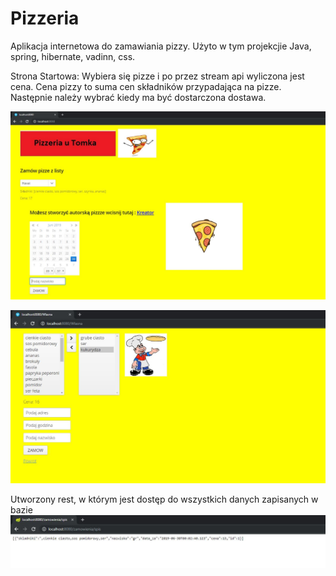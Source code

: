 # Pizzeria
Aplikacja internetowa do zamawiania pizzy. Użyto w tym projekcjie Java, spring, hibernate, vadinn, css.

Strona Startowa:
Wybiera się pizze i po przez stream api wyliczona jest cena. Cena pizzy to suma cen składników przypadająca na pizze. Następnie należy wybrać kiedy ma być dostarczona dostawa.

![](webapp/VAADIN/themes/valo/start.JPG "Strona startowa")


![](webapp/VAADIN/themes/valo/kreator.JPG "Strona startowa")


Utworzony rest, w którym jest dostęp do wszystkich danych zapisanych w bazie
![](webapp/VAADIN/themes/valo/rest.JPG "Strona startowa")
